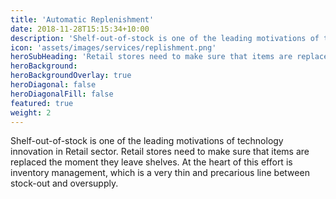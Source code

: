 ```yaml
---
title: 'Automatic Replenishment'
date: 2018-11-28T15:15:34+10:00
description: 'Shelf-out-of-stock is one of the leading motivations of technology innovation in Retail sector.'
icon: 'assets/images/services/replishment.png'
heroSubHeading: 'Retail stores need to make sure that items are replaced the moment they leave shelves.'
heroBackground: 
heroBackgroundOverlay: true
heroDiagonal: false
heroDiagonalFill: false
featured: true
weight: 2
---
```


Shelf-out-of-stock is one of the leading motivations of technology innovation in Retail sector. Retail stores need to make sure that items are replaced the moment they leave shelves. At the heart of this effort is inventory management, which is a very thin and precarious line between stock-out and oversupply.